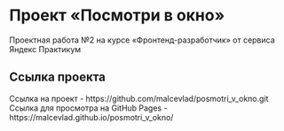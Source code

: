 <h1>Проект «Посмотри в окно»</h1>
Проектная работа №2 на курсе «Фронтенд-разработчик» от сервиса Яндекс Практикум

<h2>Ссылка проекта</h2>
Ссылка на проект - https://github.com/malcevlad/posmotri_v_okno.git <br>
Ссылка для просмотра на GitHub Pages - https://malcevlad.github.io/posmotri_v_okno/
